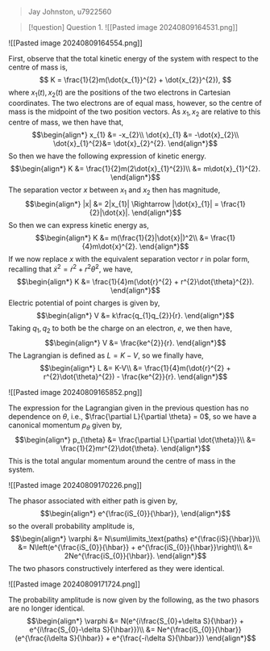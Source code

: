 >Jay Johnston, u7922560

>[!question] Question 1.
>![[Pasted image 20240809164531.png]]

![[Pasted image 20240809164554.png]]

First, observe that the total kinetic energy of the system with respect to the centre of mass is,
$$
K = \frac{1}{2}m(\dot{x_{1}}^{2} + \dot{x_{2}}^{2}),
$$
where $x_1(t),x_2(t)$ are the positions of the two electrons in Cartesian coordinates. The two electrons are of equal mass, however, so the centre of mass is the midpoint of the two position vectors. As $x_1,x_2$ are relative to this centre of mass, we then have that,
$$\begin{align*}
x_{1} &= -x_{2}\\
\dot{x}_{1} &= -\dot{x}_{2}\\
\dot{x}_{1}^{2}&= \dot{x}_{2}^{2}.
\end{align*}$$
So then we have the following expression of kinetic energy.
$$\begin{align*}
K &= \frac{1}{2}m(2\dot{x}_{1}^{2})\\
&= m\dot{x}_{1}^{2}.
\end{align*}$$
The separation vector $x$ between $x_{1}$ and $x_{2}$ then has magnitude,
$$\begin{align*}
|x| &= 2|x_{1}| \Rightarrow |\dot{x}_{1}| = \frac{1}{2}|\dot{x}|.
\end{align*}$$
So then we can express kinetic energy as,
$$\begin{align*}
K &= m(\frac{1}{2}|\dot{x}|)^2\\
&= \frac{1}{4}m\dot{x}^{2}.
\end{align*}$$
If we now replace $x$ with the equivalent separation vector $r$ in polar form, recalling that $\dot{x}^{2} = \dot{r}^{2} + r^{2}\dot{\theta}^{2}$, we have,
$$\begin{align*}
K &= \frac{1}{4}m(\dot{r}^{2} + r^{2}\dot{\theta}^{2}).
\end{align*}$$
Electric potential of point charges is given by,
$$\begin{align*}
V &= k\frac{q_{1}q_{2}}{r}.
\end{align*}$$
Taking $q_1,q_2$ to both be the charge on an electron, $e$, we then  have,
$$\begin{align*}
V &= \frac{ke^{2}}{r}.
\end{align*}$$
The Lagrangian is defined as $L = K-V$, so we finally have,
$$\begin{align*}
L &= K-V\\
&= \frac{1}{4}m(\dot{r}^{2} + r^{2}\dot{\theta}^{2}) - \frac{ke^{2}}{r}.
\end{align*}$$

![[Pasted image 20240809165852.png]]

The expression for the Lagrangian given in the previous question has no dependence on $\theta$, i.e., $\frac{\partial L}{\partial \theta} = 0$, so we have a canonical momentum $p_{\theta}$ given by,
$$\begin{align*}
p_{\theta} &= \frac{\partial L}{\partial \dot{\theta}}\\
&= \frac{1}{2}mr^{2}\dot{\theta}.
\end{align*}$$
This is the total angular momentum around the centre of mass in the system.

![[Pasted image 20240809170226.png]]

The phasor associated with either path is given by,
$$\begin{align*}
e^{\frac{iS_{0}}{\hbar}},
\end{align*}$$
so the overall probability amplitude is,
$$\begin{align*}
\varphi &= N\sum\limits_\text{paths} e^{\frac{iS}{\hbar}}\\
&= N\left(e^{\frac{iS_{0}}{\hbar}} + e^{\frac{iS_{0}}{\hbar}}\right)\\
&= 2Ne^{\frac{iS_{0}}{\hbar}}.
\end{align*}$$
The two phasors constructively interfered as they were identical.

![[Pasted image 20240809171724.png]]

The probability amplitude is now given by the following, as the two phasors are no longer identical.
$$\begin{align*}
\varphi &= N(e^{i\frac{S_{0}+\delta S}{\hbar}} + e^{i\frac{S_{0}-\delta S}{\hbar}})\\
&= Ne^{\frac{iS_{0}}{\hbar}}(e^{\frac{i\delta S}{\hbar}} + e^{\frac{-i\delta S}{\hbar}})
\end{align*}$$